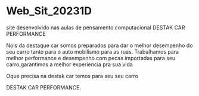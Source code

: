 # Web_Sit_20231D
site desenvolvido nas aulas de pensamento computacional 
DESTAK CAR PERFORMANCE 

Nois da destaque car somos preparados para dar o melhor desempenho do seu carro
tanto para o auto mobilismo para as ruas.
Trabalhamos para melhor performance e desempenho com pecas importadas para seu carro,garantimos a melhor experiencia pra sua vida

 Oque precisa  na destak car temos  para seu seu carro

DESTAK CAR PERFORMANCE.
